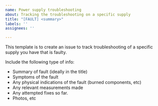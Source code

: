 ```yaml
---
name: Power supply troubleshooting
about: Tracking the troubleshooting on a specific supply
title: "[FAULT] <summary>"
labels: ''
assignees: ''

---
```


This template is to create an issue to track troubleshooting of a specific supply you have that is faulty.

Include the following type of info:

- Summary of fault (ideally in the title)
- Symptoms of the fault
- Any physical indications of the fault (burned components, etc)
- Any relevant measurements made
- Any attempted fixes so far.
- Photos, etc
